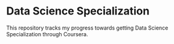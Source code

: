 # Data Science Specialization

This repository tracks my progress towards getting Data Science Specialization through Coursera.
